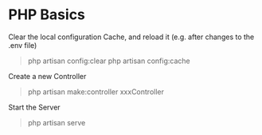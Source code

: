 
# PHP Basics

Clear the local configuration Cache, and reload it
(e.g. after changes to the .env file)
> php artisan config:clear
> php artisan config:cache

Create a new Controller
> php artisan make:controller xxxController

Start the Server
> php artisan serve

